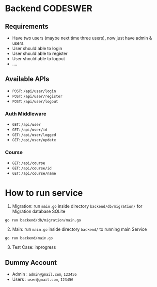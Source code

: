 # Backend CODESWER

## Requirements

- Have two users (maybe next time three users), now just have admin & users.
- User should able to login
- User should able to register
- User should able to logout
- ....

## Available APIs

- `POST`: `/api/user/login`
- `POST`: `/api/user/register`
- `POST`: `/api/user/logout`

### Auth Middleware
- `GET`: `/api/user`
- `GET`: `/api/user/id`
- `GET`: `/api/user/logged`
- `GET`: `/api/user/update`
  
### Course
- `GET`: `/api/course`
- `GET`: `/api/course/id`
- `GET`: `/api/course/name`

# How to run service
1. Migration: run `main.go` inside directory `backend/db/migration/` for Migration database SQLite
```
go run backend/db/migration/main.go  
```
2. Main: run `main.go` inside directory `backend/` to running main Service
```
go run backend/main.go
```
3. Test Case: inprogress

## Dummy Account
- Admin : `admin@gmail.com`, `123456`
- Users : `user@gmail.com`, `123456`
